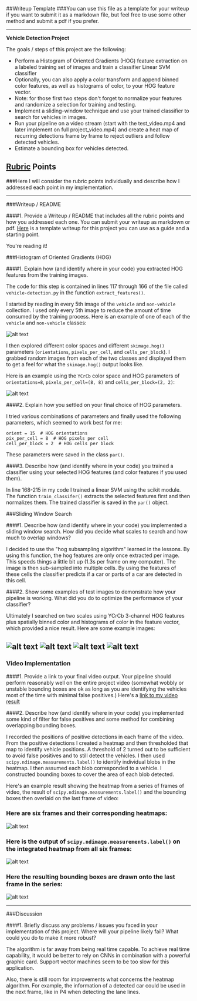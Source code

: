 ##Writeup Template
###You can use this file as a template for your writeup if you want to submit it as a markdown file, but feel free to use some other method and submit a pdf if you prefer.

---

**Vehicle Detection Project**

The goals / steps of this project are the following:

* Perform a Histogram of Oriented Gradients (HOG) feature extraction on a labeled training set of images and train a classifier Linear SVM classifier
* Optionally, you can also apply a color transform and append binned color features, as well as histograms of color, to your HOG feature vector. 
* Note: for those first two steps don't forget to normalize your features and randomize a selection for training and testing.
* Implement a sliding-window technique and use your trained classifier to search for vehicles in images.
* Run your pipeline on a video stream (start with the test_video.mp4 and later implement on full project_video.mp4) and create a heat map of recurring detections frame by frame to reject outliers and follow detected vehicles.
* Estimate a bounding box for vehicles detected.

[//]: # (Image References)
[image1]: ./examples/car_not_car.png
[image2]: ./examples/HOG_example.jpg
[image3]: ./examples/sliding_windows.jpg
[image4]: ./output_images/test1_output.jpeg
[image5]: ./output_images/test3_output.jpeg
[image6]: ./output_images/test4_output.jpeg
[image7]: ./output_images/test5_output.jpeg
[image8]: ./examples/bboxes_and_heat.png
[image9]: ./examples/labels_map.png
[image10]: ./examples/output_bboxes.png
[video1]: ./result.mp4

## [Rubric](https://review.udacity.com/#!/rubrics/513/view) Points
###Here I will consider the rubric points individually and describe how I addressed each point in my implementation.  

---
###Writeup / README

####1. Provide a Writeup / README that includes all the rubric points and how you addressed each one.  You can submit your writeup as markdown or pdf.  [Here](https://github.com/udacity/CarND-Vehicle-Detection/blob/master/writeup_template.md) is a template writeup for this project you can use as a guide and a starting point.  

You're reading it!

###Histogram of Oriented Gradients (HOG)

####1. Explain how (and identify where in your code) you extracted HOG features from the training images.

The code for this step is contained in lines 117 through 166 of the file called `vehicle-detection.py` in the function `extract_features()`. 

I started by reading in every 5th image of the `vehicle` and `non-vehicle` collection. I used only every 5th image to reduce the amount of time consumed by the training process. Here is an example of one of each of the `vehicle` and `non-vehicle` classes:

![alt text][image1]

I then explored different color spaces and different `skimage.hog()` parameters (`orientations`, `pixels_per_cell`, and `cells_per_block`).  I grabbed random images from each of the two classes and displayed them to get a feel for what the `skimage.hog()` output looks like.

Here is an example using the `YCrCb` color space and HOG parameters of `orientations=8`, `pixels_per_cell=(8, 8)` and `cells_per_block=(2, 2)`:


![alt text][image2]

####2. Explain how you settled on your final choice of HOG parameters.

I tried various combinations of parameters and finally used the following parameters, which seemed to work best for me:

    orient = 15  # HOG orientations
    pix_per_cell = 8  # HOG pixels per cell
    cell_per_block = 2  # HOG cells per block
These parameters were saved in the class `par()`.    

####3. Describe how (and identify where in your code) you trained a classifier using your selected HOG features (and color features if you used them).

In line 168-215 in my code I trained a linear SVM using the scikit module. The function `train_classifer()` extracts the selected features first and then normalizes them.
The trained classifier is saved in the `par()` object.

###Sliding Window Search

####1. Describe how (and identify where in your code) you implemented a sliding window search.  How did you decide what scales to search and how much to overlap windows?

I decided to use the "hog subsampling algorithm" learned in the lessons. By using this function, the hog features are only once extracted per image. This speeds things a little bit up (1.3s per frame on my computer).
The image is then sub-sampled into multiple cells. By using the features of these cells the classifier predicts if a car or parts of a car are detected in this cell.



####2. Show some examples of test images to demonstrate how your pipeline is working.  What did you do to optimize the performance of your classifier?

Ultimately I searched on two scales using YCrCb 3-channel HOG features plus spatially binned color and histograms of color in the feature vector, which provided a nice result.  Here are some example images:

![alt text][image4]
![alt text][image5]
![alt text][image6]
![alt text][image7]
---

### Video Implementation

####1. Provide a link to your final video output.  Your pipeline should perform reasonably well on the entire project video (somewhat wobbly or unstable bounding boxes are ok as long as you are identifying the vehicles most of the time with minimal false positives.)
Here's a [link to my video result](./project_video.mp4)


####2. Describe how (and identify where in your code) you implemented some kind of filter for false positives and some method for combining overlapping bounding boxes.

I recorded the positions of positive detections in each frame of the video.  From the positive detections I created a heatmap and then thresholded that map to identify vehicle positions. A threshold of 2 turned out to be sufficient to avoid false positives and to still detect the vehicles.  I then used `scipy.ndimage.measurements.label()` to identify individual blobs in the heatmap.  I then assumed each blob corresponded to a vehicle.  I constructed bounding boxes to cover the area of each blob detected.  

Here's an example result showing the heatmap from a series of frames of video, the result of `scipy.ndimage.measurements.label()` and the bounding boxes then overlaid on the last frame of video:

### Here are six frames and their corresponding heatmaps:

![alt text][image8]

### Here is the output of `scipy.ndimage.measurements.label()` on the integrated heatmap from all six frames:
![alt text][image9]

### Here the resulting bounding boxes are drawn onto the last frame in the series:
![alt text][image10]



---

###Discussion

####1. Briefly discuss any problems / issues you faced in your implementation of this project.  Where will your pipeline likely fail?  What could you do to make it more robust?

The algorithm is far away from being real time capable. To achieve real time capability, it would be better to rely on CNNs in combination with a powerful graphic card. Support vector machines seem to be too slow for this application.

Also, there is still room for improvements what concerns the heatmap algorithm. For example, the information of a detected car could be used in the next frame, like in P4 when detecting the lane lines. 


